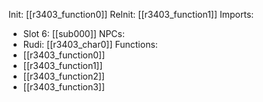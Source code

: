 Init: [[r3403_function0]]
ReInit: [[r3403_function1]]
Imports:
- Slot 6: [[sub000]]
NPCs:
- Rudi: [[r3403_char0]]
Functions:
- [[r3403_function0]]
- [[r3403_function1]]
- [[r3403_function2]]
- [[r3403_function3]]
